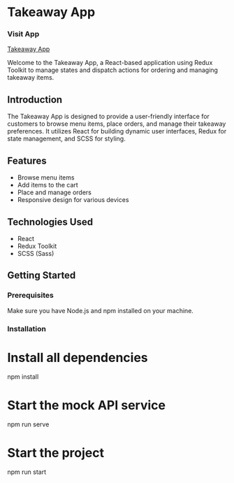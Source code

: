 # Takeaway App

### Visit App

[Takeaway App](https://clone-take-away-8ikruh3k2-yf91925352.vercel.app/)

Welcome to the Takeaway App, a React-based application using Redux Toolkit to manage states and dispatch actions for ordering and managing takeaway items.

## Introduction

The Takeaway App is designed to provide a user-friendly interface for customers to browse menu items, place orders, and manage their takeaway preferences. It utilizes React for building dynamic user interfaces, Redux for state management, and SCSS for styling.

## Features

- Browse menu items
- Add items to the cart
- Place and manage orders
- Responsive design for various devices

## Technologies Used

- React
- Redux Toolkit
- SCSS (Sass)

## Getting Started

### Prerequisites

Make sure you have Node.js and npm installed on your machine.

### Installation

# Install all dependencies

npm install

# Start the mock API service

npm run serve

# Start the project

npm run start
